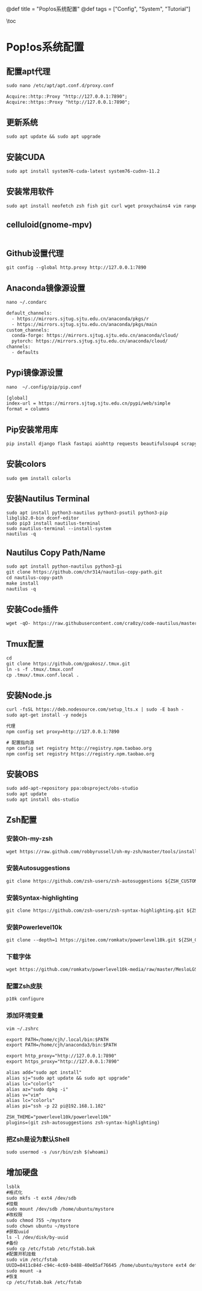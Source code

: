 @def title = "Pop!os系统配置"
@def tags = ["Config", "System", "Tutorial"]

\toc

# Pop!os系统配置

## 配置apt代理

```txt
sudo nano /etc/apt/apt.conf.d/proxy.conf
```

```txt
Acquire::http::Proxy "http://127.0.0.1:7890";
Acquire::https::Proxy "http://127.0.0.1:7890";
```

## 更新系统

```txt
sudo apt update && sudo apt upgrade
```

## 安装CUDA

```txt
sudo apt install system76-cuda-latest system76-cudnn-11.2
```

## 安装常用软件

```txt
sudo apt install neofetch zsh fish git curl wget proxychains4 vim ranger tmux htop unzip nim ruby ruby-dev ruby-colorize gnome-tweaks stacer peek flameshot screenkey gnome-mpv folder-color gnome-sushi nautilus-admin nautilus-scripts -y
```

## celluloid(gnome-mpv)

```

```

## Github设置代理

```txt
git config --global http.proxy http://127.0.0.1:7890
```

## Anaconda镜像源设置

```txt
nano ~/.condarc

default_channels:
  - https://mirrors.sjtug.sjtu.edu.cn/anaconda/pkgs/r
  - https://mirrors.sjtug.sjtu.edu.cn/anaconda/pkgs/main
custom_channels:
  conda-forge: https://mirrors.sjtug.sjtu.edu.cn/anaconda/cloud/
  pytorch: https://mirrors.sjtug.sjtu.edu.cn/anaconda/cloud/
channels:
  - defaults
```

## Pypi镜像源设置

```txt
nano  ~/.config/pip/pip.conf

[global]
index-url = https://mirrors.sjtug.sjtu.edu.cn/pypi/web/simple
format = columns
```

## Pip安装常用库

```txt
pip install django flask fastapi aiohttp requests beautifulsoup4 scrapy youtube-dl
```

## 安装colors

```txt
sudo gem install colorls
```

## 安装Nautilus Terminal
```
sudo apt install python3-nautilus python3-psutil python3-pip libglib2.0-bin dconf-editor
sudo pip3 install nautilus-terminal
sudo nautilus-terminal --install-system
nautilus -q
```

## Nautilus Copy Path/Name

```txt
sudo apt install python-nautilus python3-gi
git clone https://github.com/chr314/nautilus-copy-path.git
cd nautilus-copy-path
make install
nautilus -q
```

## 安装Code插件

```txt
wget -qO- https://raw.githubusercontent.com/cra0zy/code-nautilus/master/install.sh | bash
```

## Tmux配置

```txt
cd
git clone https://github.com/gpakosz/.tmux.git
ln -s -f .tmux/.tmux.conf
cp .tmux/.tmux.conf.local .
```

## 安装Node.js

```txt
curl -fsSL https://deb.nodesource.com/setup_lts.x | sudo -E bash -
sudo apt-get install -y nodejs

代理
npm config set proxy=http://127.0.0.1:7890

# 配置指向源
npm config set registry http://registry.npm.taobao.org
npm config set registry https://registry.npm.taobao.org
```

## 安装OBS

```txt
sudo add-apt-repository ppa:obsproject/obs-studio
sudo apt update
sudo apt install obs-studio
```

## Zsh配置

### 安装Oh-my-zsh

```txt
wget https://raw.github.com/robbyrussell/oh-my-zsh/master/tools/install.sh -O - | sh 
```

### 安装Autosuggestions

```txt
git clone https://github.com/zsh-users/zsh-autosuggestions ${ZSH_CUSTOM:-~/.oh-my-zsh/custom}/plugins/zsh-autosuggestions
```

### 安装Syntax-highlighting 

```txt
git clone https://github.com/zsh-users/zsh-syntax-highlighting.git ${ZSH_CUSTOM:-~/.oh-my-zsh/custom}/plugins/zsh-syntax-highlighting 
```

### 安装Powerlevel10k

```txt
git clone --depth=1 https://gitee.com/romkatv/powerlevel10k.git ${ZSH_CUSTOM:-$HOME/.oh-my-zsh/custom}/themes/powerlevel10k
```

### 下载字体

```txt
wget https://github.com/romkatv/powerlevel10k-media/raw/master/MesloLGS%20NF%20Regular.ttf
```

### 配置Zsh皮肤

```txt
p10k configure 
```

### 添加环境变量

```txt
vim ~/.zshrc
```

```txt
export PATH=/home/cjh/.local/bin:$PATH
export PATH=/home/cjh/anaconda3/bin:$PATH

export http_proxy="http://127.0.0.1:7890"
export https_proxy="http://127.0.0.1:7890"

alias add="sudo apt install" 
alias sj="sudo apt update && sudo apt upgrade" 
alias lc="colorls"
alias az="sudo dpkg -i"
alias v="vim"
alias lc="colorls"
alias pi="ssh -p 22 pi@192.168.1.102"

ZSH_THEME="powerlevel10k/powerlevel10k"
plugins=(git zsh-autosuggestions zsh-syntax-highlighting) 
```

### 把Zsh是设为默认Shell

```txt
sudo usermod -s /usr/bin/zsh $(whoami)
```

## 增加硬盘

```txt
lsblk
#格式化
sudo mkfs -t ext4 /dev/sdb
#挂载
sudo mount /dev/sdb /home/ubuntu/mystore
#改权限
sudo chmod 755 ~/mystore
sudo chown ubuntu ~/mystore
#获取uuid
ls -l /dev/disk/by-uuid
#备份
sudo cp /etc/fstab /etc/fstab.bak
#配置开机挂载
sudo vim /etc/fstab
UUID=8411c84d-c94c-4c69-b488-40e85af76645 /home/ubuntu/mystore ext4 defaults 0 2
sudo mount -a
#恢复
cp /etc/fstab.bak /etc/fstab
```

